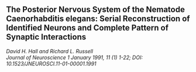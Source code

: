 ## The Posterior Nervous System of the Nematode Caenorhabditis elegans: Serial Reconstruction of Identified Neurons and Complete Pattern of Synaptic Interactions
_David H. Hall and Richard L. Russell_ <br>
*Journal of Neuroscience 1 January 1991, 11 (1) 1-22; DOI: 10.1523/JNEUROSCI.11-01-00001.1991* 

